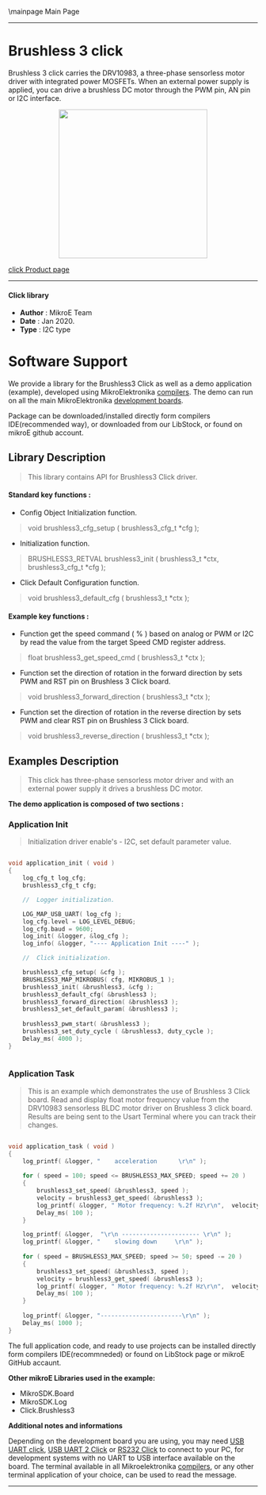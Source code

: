 \mainpage Main Page
 
 

---
# Brushless 3 click

Brushless 3 click carries the DRV10983, a three-phase sensorless motor driver with integrated power MOSFETs. When an external power supply is applied, you can drive a brushless DC motor through the PWM pin, AN pin or I2C interface.

<p align="center">
  <img src="https://download.mikroe.com/images/click_for_ide/brushless3_click.png" height=300px>
</p>

[click Product page](<https://www.mikroe.com/brushless-3-click>)

---


#### Click library 

- **Author**        : MikroE Team
- **Date**          : Jan 2020.
- **Type**          : I2C type


# Software Support

We provide a library for the Brushless3 Click 
as well as a demo application (example), developed using MikroElektronika 
[compilers](https://shop.mikroe.com/compilers). 
The demo can run on all the main MikroElektronika [development boards](https://shop.mikroe.com/development-boards).

Package can be downloaded/installed directly form compilers IDE(recommended way), or downloaded from our LibStock, or found on mikroE github account. 

## Library Description

> This library contains API for Brushless3 Click driver.

#### Standard key functions :

- Config Object Initialization function.
> void brushless3_cfg_setup ( brushless3_cfg_t *cfg ); 
 
- Initialization function.
> BRUSHLESS3_RETVAL brushless3_init ( brushless3_t *ctx, brushless3_cfg_t *cfg );

- Click Default Configuration function.
> void brushless3_default_cfg ( brushless3_t *ctx );


#### Example key functions :

- Function get the speed command ( % ) based on analog or PWM or I2C by read the value from the target Speed CMD register address.
> float brushless3_get_speed_cmd ( brushless3_t *ctx );
 
- Function set the direction of rotation in the forward direction by sets PWM and RST pin on Brushless 3 Click board.
> void brushless3_forward_direction ( brushless3_t *ctx );

- Function set the direction of rotation in the reverse direction by sets PWM and clear RST pin on Brushless 3 Click board.
> void brushless3_reverse_direction ( brushless3_t *ctx ); 

## Examples Description

> This click has three-phase sensorless motor driver and with an external power supply it drives a brushless DC motor. 

**The demo application is composed of two sections :**

### Application Init 

> Initialization driver enable's - I2C, set default parameter value.

```c

void application_init ( void )
{
    log_cfg_t log_cfg;
    brushless3_cfg_t cfg;

    //  Logger initialization.

    LOG_MAP_USB_UART( log_cfg );
    log_cfg.level = LOG_LEVEL_DEBUG;
    log_cfg.baud = 9600;
    log_init( &logger, &log_cfg );
    log_info( &logger, "---- Application Init ----" );

    //  Click initialization.

    brushless3_cfg_setup( &cfg );
    BRUSHLESS3_MAP_MIKROBUS( cfg, MIKROBUS_1 );
    brushless3_init( &brushless3, &cfg );
    brushless3_default_cfg( &brushless3 );
    brushless3_forward_direction( &brushless3 );
    brushless3_set_default_param( &brushless3 );
    
    brushless3_pwm_start( &brushless3 );
    brushless3_set_duty_cycle ( &brushless3, duty_cycle );
    Delay_ms( 4000 );
}
  
```

### Application Task

> This is an example which demonstrates the use of Brushless 3 Click board.
> Read and display float motor frequency value from the DRV10983 sensorless 
> BLDC motor driver on Brushless 3 click board. Results are being sent to 
> the Usart Terminal where you can track their changes. 

```c

void application_task ( void )
{
    log_printf( &logger, "    acceleration      \r\n" );
    
    for ( speed = 100; speed <= BRUSHLESS3_MAX_SPEED; speed += 20 )
    {
        brushless3_set_speed( &brushless3, speed );
        velocity = brushless3_get_speed( &brushless3 );
        log_printf( &logger, " Motor frequency: %.2f Hz\r\n",  velocity );
        Delay_ms( 100 );
    }

    log_printf( &logger,  "\r\n ---------------------- \r\n" ); 
    log_printf( &logger, "    slowing down     \r\n" );
    
    for ( speed = BRUSHLESS3_MAX_SPEED; speed >= 50; speed -= 20 )
    {
        brushless3_set_speed( &brushless3, speed );
        velocity = brushless3_get_speed( &brushless3 );
        log_printf( &logger, " Motor frequency: %.2f Hz\r\n",  velocity );
        Delay_ms( 100 );
    }
    
    log_printf( &logger, "-----------------------\r\n" );
    Delay_ms( 1000 );
}  

``` 

The full application code, and ready to use projects can be  installed directly form compilers IDE(recommneded) or found on LibStock page or mikroE GitHub accaunt.

**Other mikroE Libraries used in the example:** 

- MikroSDK.Board
- MikroSDK.Log
- Click.Brushless3

**Additional notes and informations**

Depending on the development board you are using, you may need 
[USB UART click](https://shop.mikroe.com/usb-uart-click), 
[USB UART 2 Click](https://shop.mikroe.com/usb-uart-2-click) or 
[RS232 Click](https://shop.mikroe.com/rs232-click) to connect to your PC, for 
development systems with no UART to USB interface available on the board. The 
terminal available in all Mikroelektronika 
[compilers](https://shop.mikroe.com/compilers), or any other terminal application 
of your choice, can be used to read the message.



---
